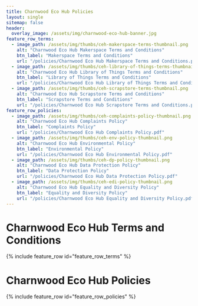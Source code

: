 ```yaml
---
title: Charnwood Eco Hub Policies
layout: single
sitemap: false
header:
  overlay_image: /assets/img/charnwood-eco-hub-banner.jpg
feature_row_terms:
  - image_path: /assets/img/thumbs/ceh-makerspace-terms-thumbnail.png
    alt: "Charnwood Eco Hub Makerspace Terms and Conditions"
    btn_label: "Makerspace Terms and Conditions"
    url: "/policies/Charnwood Eco Hub Makerspace Terms and Conditions.pdf"
  - image_path: /assets/img/thumbs/ceh-library-of-things-terms-thumbnail.png
    alt: "Charnwood Eco Hub Library of Things Terms and Conditions"
    btn_label: "Library of Things Terms and Conditions"
    url: "/policies/Charnwood Eco Hub Library of Things Terms and Conditions.pdf"
  - image_path: /assets/img/thumbs/ceh-scrapstore-terms-thumbnail.png
    alt: "Charnwood Eco Hub Scrapstore Terms and Conditions"
    btn_label: "Scrapstore Terms and Conditions"
    url: "/policies/Charnwood Eco Hub Scrapstore Terms and Conditions.pdf"
feature_row_policies:
  - image_path: /assets/img/thumbs/ceh-complaints-policy-thumbnail.png
    alt: "Charnwood Eco Hub Complaints Policy"
    btn_label: "Complaints Policy"
    url: "/policies/Charnwood Eco Hub Complaints Policy.pdf"
  - image_path: /assets/img/thumbs/ceh-env-policy-thumbnail.png
    alt: "Charnwood Eco Hub Environmental Policy"
    btn_label: "Environmental Policy"
    url: "/policies/Charnwood Eco Hub Environmental Policy.pdf"
  - image_path: /assets/img/thumbs/ceh-dp-policy-thumbnail.png
    alt: "Charnwood Eco Hub Data Protection Policy"
    btn_label: "Data Protection Policy"
    url: "/policies/Charnwood Eco Hub Data Protection Policy.pdf"
  - image_path: /assets/img/thumbs/ceh-edi-policy-thumbnail.png
    alt: "Charnwood Eco Hub Equality and Diversity Policy"
    btn_label: "Equality and Diversity Policy"
    url: "/policies/Charnwood Eco Hub Equality and Diversity Policy.pdf"
---
```


# Charnwood Eco Hub Terms and Conditions

{% include feature_row id="feature_row_terms" %}

# Charnwood Eco Hub Policies

{% include feature_row id="feature_row_policies" %}

